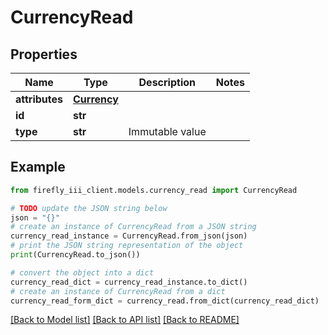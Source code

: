 # CurrencyRead


## Properties

Name | Type | Description | Notes
------------ | ------------- | ------------- | -------------
**attributes** | [**Currency**](Currency.md) |  | 
**id** | **str** |  | 
**type** | **str** | Immutable value | 

## Example

```python
from firefly_iii_client.models.currency_read import CurrencyRead

# TODO update the JSON string below
json = "{}"
# create an instance of CurrencyRead from a JSON string
currency_read_instance = CurrencyRead.from_json(json)
# print the JSON string representation of the object
print(CurrencyRead.to_json())

# convert the object into a dict
currency_read_dict = currency_read_instance.to_dict()
# create an instance of CurrencyRead from a dict
currency_read_form_dict = currency_read.from_dict(currency_read_dict)
```
[[Back to Model list]](../README.md#documentation-for-models) [[Back to API list]](../README.md#documentation-for-api-endpoints) [[Back to README]](../README.md)


